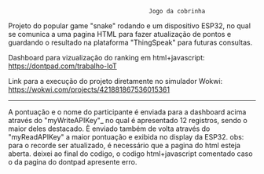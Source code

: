 											Jogo da cobrinha
Projeto do popular game "snake" rodando e um dispositivo ESP32, no qual se comunica a uma pagina HTML para fazer atualização de pontos e guardando o resultado na plataforma "ThingSpeak" para futuras consultas.



Dashboard para vizualização do ranking em html+javascript:
https://dontpad.com/trabalho-IoT

Link para a execução do projeto diretamente no simulador Wokwi:
https://wokwi.com/projects/421881867536015361



--------------------------------------------------------------------------------------------------------------------------------------------
                                       
                                       
A pontuação e o nome do participante é enviada para a dashboard acima através do "myWriteAPIKey"_ 
no qual é apresentado 12 registros, sendo o maior deles destacado.
È enviado também de volta através do "myReadAPIKey" a maior pontuação e exibida no display da ESP32.
obs: para o recorde ser atualizado, é necessário que a pagina do html esteja aberta. 
deixei ao final do codigo, o codigo html+javascript comentado caso o da pagina do dontpad apresente erro.
